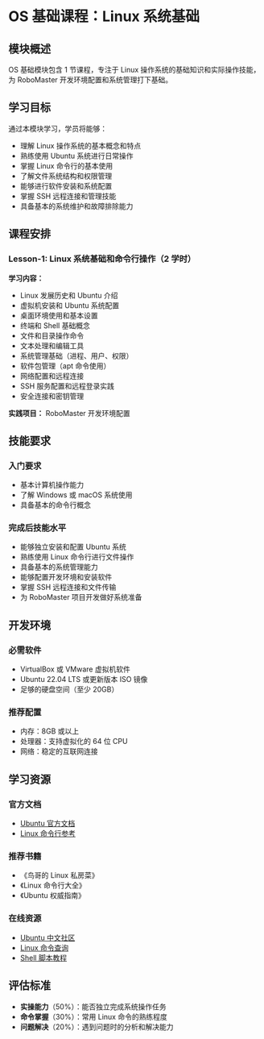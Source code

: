 # OS 基础课程：Linux 系统基础

## 模块概述

OS 基础模块包含 1 节课程，专注于 Linux 操作系统的基础知识和实际操作技能，为 RoboMaster 开发环境配置和系统管理打下基础。

## 学习目标

通过本模块学习，学员将能够：

- 理解 Linux 操作系统的基本概念和特点
- 熟练使用 Ubuntu 系统进行日常操作
- 掌握 Linux 命令行的基本使用
- 了解文件系统结构和权限管理
- 能够进行软件安装和系统配置
- 掌握 SSH 远程连接和管理技能
- 具备基本的系统维护和故障排除能力

## 课程安排

### Lesson-1: Linux 系统基础和命令行操作（2 学时）

**学习内容：**

- Linux 发展历史和 Ubuntu 介绍
- 虚拟机安装和 Ubuntu 系统配置
- 桌面环境使用和基本设置
- 终端和 Shell 基础概念
- 文件和目录操作命令
- 文本处理和编辑工具
- 系统管理基础（进程、用户、权限）
- 软件包管理（apt 命令使用）
- 网络配置和远程连接
- SSH 服务配置和远程登录实践
- 安全连接和密钥管理

**实践项目：** RoboMaster 开发环境配置

## 技能要求

### 入门要求

- 基本计算机操作能力
- 了解 Windows 或 macOS 系统使用
- 具备基本的命令行概念

### 完成后技能水平

- 能够独立安装和配置 Ubuntu 系统
- 熟练使用 Linux 命令行进行文件操作
- 具备基本的系统管理能力
- 能够配置开发环境和安装软件
- 掌握 SSH 远程连接和文件传输
- 为 RoboMaster 项目开发做好系统准备

## 开发环境

### 必需软件

- VirtualBox 或 VMware 虚拟机软件
- Ubuntu 22.04 LTS 或更新版本 ISO 镜像
- 足够的硬盘空间（至少 20GB）

### 推荐配置

- 内存：8GB 或以上
- 处理器：支持虚拟化的 64 位 CPU
- 网络：稳定的互联网连接

## 学习资源

### 官方文档

- [Ubuntu 官方文档](https://help.ubuntu.com/)
- [Linux 命令行参考](https://www.gnu.org/software/bash/manual/)

### 推荐书籍

- 《鸟哥的 Linux 私房菜》
- 《Linux 命令行大全》
- 《Ubuntu 权威指南》

### 在线资源

- [Ubuntu 中文社区](https://cn.ubuntu.com/)
- [Linux 命令查询](https://man.linuxde.net/)
- [Shell 脚本教程](https://www.shellscript.sh/)

## 评估标准

- **实操能力**（50%）：能否独立完成系统操作任务
- **命令掌握**（30%）：常用 Linux 命令的熟练程度
- **问题解决**（20%）：遇到问题时的分析和解决能力
